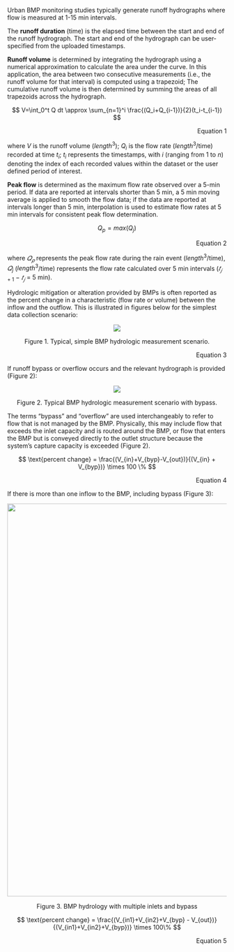 Urban BMP monitoring studies typically generate runoff hydrographs where flow is measured at 1-15 min intervals.

The **runoff duration** (time) is the elapsed time between the start and end of the runoff hydrograph. The start and end of the hydrograph can be user-specified from the uploaded timestamps.

**Runoff volume** is determined by integrating the hydrograph using a numerical approximation to calculate the area under the curve. In this application, the area between two consecutive measurements (i.e., the runoff volume for that interval) is computed using a trapezoid; The cumulative runoff volume is then determined by summing the areas of all trapezoids across the hydrograph.

$$ V=\int_0^t Q dt \approx \sum_{n=1}^i \frac{(Q_i+Q_{i-1})}{2}(t_i-t_{i-1}) $$

<div align="right"> 
Equation 1
</div>

where $V$ is the runoff volume ($length^3$); $Q_i$ is the flow rate ($length^3$/time) recorded at time $t_i$; $t_i$ represents the timestamps, with $i$ (ranging from $1$ to $n$) denoting the index of each recorded values within the dataset or the user defined period of interest.

**Peak flow** is determined as the maximum flow rate observed over a 5-min period. If data are reported at intervals shorter than 5 min, a 5 min moving average is applied to smooth the flow data; if the data are reported at intervals longer than 5 min, interpolation is used to estimate flow rates at 5 min intervals for consistent peak flow determination.

$$ Q_p=max(Q_j )$$
<div align="right"> 
Equation 2
</div>

where $𝑄_{𝑝}$ represents the peak flow rate during the rain event ($length^3$/time), $𝑄_j$ ($length^3$/time) represents the flow rate calculated over 5 min intervals ($𝑡_{𝑗+1}$ − $𝑡_𝑗$ = 5 min).

Hydrologic mitigation or alteration provided by BMPs is often reported as the percent change in a characteristic (flow rate or volume) between the inflow and the outflow. This is illustrated in figures below for the simplest data collection scenario:

<p align="center">
  <img src="https://user-images.githubusercontent.com/55409702/228071181-d4008432-2b9e-42f7-a9a6-4744d9239f1b.png" />
</p>

$$\text{Figure 1. Typical, simple BMP hydrologic measurement scenario.}$$
<div align="right"> 
Equation 3
</div>

If runoff bypass or overflow occurs and the relevant hydrograph is provided (Figure 2):

<p align="center">
  <img src="https://user-images.githubusercontent.com/55409702/228077002-427ef5b0-dc90-4b0e-9f92-644f408d2a77.png" />
</p>

$$\text{Figure 2. Typical BMP hydrologic measurement scenario with bypass.}$$

The terms “bypass” and “overflow” are used interchangeably to refer to flow that is not managed by the BMP. Physically, this may include flow that exceeds the inlet capacity and is routed around the BMP, or flow that enters the BMP but is conveyed directly to the outlet structure because the system’s capture capacity is exceeded (Figure 2).

$$ \text{percent change} = \frac{(V_{in}+V_{byp}-V_{out})}{(V_{in} + V_{byp})}  \times 100 \% $$
<div align="right"> 
Equation 4
</div>

If there is more than one inflow to the BMP, including bypass (Figure 3):

<p align="center">
  <img src="https://user-images.githubusercontent.com/55409702/229169339-5514e028-4ab6-46d8-b36e-2c6da329d17f.png" width = "900" />
</p>

$$\text{Figure 3. BMP hydrology with multiple inlets and bypass}$$


$$ \text{percent change} = \frac{(V_{in1}+V_{in2}+V_{byp} - V_{out})}{(V_{in1}+V_{in2}+V_{byp})} \times 100\% $$ 
<div align="right"> 
Equation 5
</div>

